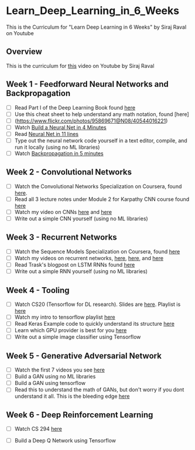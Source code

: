 # Learn_Deep_Learning_in_6_Weeks
This is the Curriculum for "Learn Deep Learning in 6 Weeks" by Siraj Raval on Youtube 


## Overview

This is the curriculum for [this](https://youtu.be/_qjNH1rDLm0) video on Youtube by Siraj Raval

## Week 1 - Feedforward Neural Networks and Backpropagation

- [ ] Read Part I of the Deep Learning Book found [here](http://www.deeplearningbook.org/) 
- [ ] Use this cheat sheet to help understand any math notation, found [here]
- [ ] (https://www.flickr.com/photos/95869671@N08/40544016221)
- [ ] Watch [Build a Neural Net in 4 Minutes](https://www.youtube.com/watch?v=h3l4qz76JhQ)
- [ ] Read [Neural Net in 11 lines](https://iamtrask.github.io/2015/07/12/basic-python-network/) 
- [ ] Type out the neural network code yourself in a text editor, compile, and run it locally (using no ML libraries)
- [ ] Watch [Backpropagation in 5 minutes](https://www.youtube.com/watch?v=q555kfIFUCM)

## Week 2 - Convolutional Networks

- [ ] Watch the Convolutional Networks Specialization on Coursera, found [here](https://www.coursera.org/learn/convolutional-neural-networks). 
- [ ] Read all 3 lecture notes under Module 2 for Karpathy CNN course found [here](http://cs231n.github.io/)
- [ ] Watch my video on CNNs [here](https://www.youtube.com/watch?v=FTr3n7uBIuE&t=1782s) and [here](https://www.youtube.com/watch?v=cAICT4Al5Ow&t=4s)
- [ ] Write out a simple CNN yourself (using no ML libraries)

## Week 3 - Recurrent Networks

- [ ] Watch the Sequence Models Specialization on Coursera, found [here](https://www.coursera.org/learn/nlp-sequence-models)
- [ ] Watch my videos on recurrent networks, [here](https://www.youtube.com/watch?v=BwmddtPFWtA&t=4s), [here](https://www.youtube.com/watch?v=cdLUzrjnlr4), and [here](https://www.youtube.com/watch?v=9zhrxE5PQgY&t=25s)
- [ ] Read Trask's blogpost on LSTM RNNs found [here](https://iamtrask.github.io/2015/11/15/anyone-can-code-lstm/)
- [ ] Write out a simple RNN yourself (using no ML libraries)

## Week 4 - Tooling

- [ ] Watch CS20 (Tensorflow for DL research). Slides are [here](http://web.stanford.edu/class/cs20si/syllabus.html). Playlist is [here](https://www.youtube.com/watch?v=g-EvyKpZjmQ&list=PLDuNt91tg0urwwTQNKyUbncSDvMEl74ww)
- [ ] Watch my intro to tensorflow playlist [here](https://www.youtube.com/watch?v=2FmcHiLCwTU&list=PL2-dafEMk2A7EEME489DsI468AB0wQsMV)
- [ ] Read Keras Example code to quickly understand its structure [here](https://keras.io/getting-started/sequential-model-guide/)
- [ ] Learn which GPU provider is best for you [here](https://medium.com/@rupak.thakur/aws-vs-paperspace-vs-floydhub-choosing-your-cloud-gpu-partner-350150606b39)
- [ ] Write out a simple image classifier using Tensorflow

## Week 5 - Generative Adversarial Network
- [ ] Watch the first 7 videos you see [here](https://www.youtube.com/results?search_query=generative+adversarial+network)
- [ ] Build a GAN using no ML libraries
- [ ] Build a GAN using tensorflow
- [ ] Read this to understand the math of GANs, but don't worry if you dont understand it all. This is the bleeding edge [here](https://lilianweng.github.io/lil-log/2017/08/20/from-GAN-to-WGAN.html)

## Week 6 - Deep Reinforcement Learning
- [ ] Watch CS 294 [here](http://rail.eecs.berkeley.edu/deeprlcourse/) 
- [ ] Build a Deep Q Network using Tensorflow

